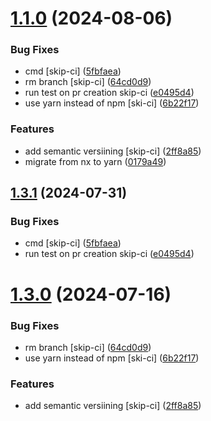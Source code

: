 # [1.1.0](https://github.com/GuningShen/treetracker-like/compare/v1.0.0...v1.1.0) (2024-08-06)


### Bug Fixes

* cmd [skip-ci] ([5fbfaea](https://github.com/GuningShen/treetracker-like/commit/5fbfaea800448a7bb819c2ba5fa6ce336ab0383f))
* rm branch [skip-ci] ([64cd0d9](https://github.com/GuningShen/treetracker-like/commit/64cd0d9ea55a216e8c98bf8725f8a5e2dd0e2a4f))
* run test on pr creation skip-ci ([e0495d4](https://github.com/GuningShen/treetracker-like/commit/e0495d40d0cbbb9836dc4da7e2ee88b1ac823606))
* use yarn instead of npm [ski-ci] ([6b22f17](https://github.com/GuningShen/treetracker-like/commit/6b22f17a9fbec14038b35a670542f473bebed6ec))


### Features

* add semantic versiining [skip-ci] ([2ff8a85](https://github.com/GuningShen/treetracker-like/commit/2ff8a85db2e243d5fac58db97fa42a7ebcfdec7c))
* migrate from nx to yarn ([0179a49](https://github.com/GuningShen/treetracker-like/commit/0179a49aa0460eb3f1d7074069a804f7518ef703))

## [1.3.1](https://github.com/Greenstand/treetracker-like/compare/v1.3.0...v1.3.1) (2024-07-31)


### Bug Fixes

* cmd [skip-ci] ([5fbfaea](https://github.com/Greenstand/treetracker-like/commit/5fbfaea800448a7bb819c2ba5fa6ce336ab0383f))
* run test on pr creation skip-ci ([e0495d4](https://github.com/Greenstand/treetracker-like/commit/e0495d40d0cbbb9836dc4da7e2ee88b1ac823606))

# [1.3.0](https://github.com/Greenstand/treetracker-like/compare/v1.2.0...v1.3.0) (2024-07-16)


### Bug Fixes

* rm branch [skip-ci] ([64cd0d9](https://github.com/Greenstand/treetracker-like/commit/64cd0d9ea55a216e8c98bf8725f8a5e2dd0e2a4f))
* use yarn instead of npm [ski-ci] ([6b22f17](https://github.com/Greenstand/treetracker-like/commit/6b22f17a9fbec14038b35a670542f473bebed6ec))


### Features

* add semantic versiining [skip-ci] ([2ff8a85](https://github.com/Greenstand/treetracker-like/commit/2ff8a85db2e243d5fac58db97fa42a7ebcfdec7c))
